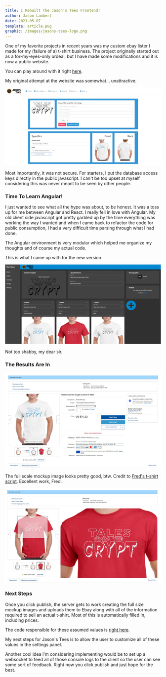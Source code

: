 ```yaml
---
title: I Rebuilt The Jason's Tees Frontend!
author: Jason Lambert
date: 2021-05-07
template: article.pug
graphic: /images/jasons-tees-logo.png
---
```


One of my favorite projects in recent years was my custom ebay lister I made for my (failure of a) t-shirt business.
The project originally started out as a for-my-eyes-only ordeal, but I have made some modifications and it is now a public website.

<span class="more"></span>

You can play around with it right [here][jasonstees].

My original attempt at the website was somewhat... unattractive.

[![](old-version.jpg 'My first attempt..')](old-version.jpg)

Most importantly, it was not secure. For starters, I put the database access keys directly in the public javascript. I can't be too upset at myself considering this was never meant to be seen by other people.

### Time To Learn Angular!

I just wanted to see what all the hype was about, to be honest. It was a toss up for me between Angular and React.
I really fell in love with Angular. My old client side javascript got pretty garbled up by the time everything was working the way I wanted and when I came back to refactor the code for public consumption, I had a very difficult time parsing through what I had done.

The Angular environment is very modular which helped me organize my thoughts and of course my actual code.

This is what I came up with for the new version.

[![](new-version.jpg 'Try, try again!')](new-version.jpg)

Not too shabby, my dear sir.

### The Results Are In

[![](for-sale.jpg 'Buy my shirt!')](for-sale.jpg)

The full scale mockup image looks pretty good, btw.
Credit to [Fred's t-shirt script][fred]. Excellent work, Fred.

[![](for-sale-zoomed.jpg 'Detail')](for-sale-zoomed.jpg)

### Next Steps

Once you click publish, the server gets to work creating the full size mockup images and uploads them to Ebay along with all of the information required to sell an actual t-shirt.
Most of this is automatically filled in, including prices.

The code responsible for these assumed values is [right here][my-pricing-code].

My next steps for Jason's Tees is to allow the user to customize all of these values in the settings panel.

Another cool idea I'm considering implementing would be to set up a websocket to feed all of those console logs to the client so the user can see some sort of feedback. Right now you click publish and just hope for the best.

[jasonstees]: https://t-shirts.jasonlambert.io/create
[old-version]: https://t-shirts.jasonlambert.io/old-version
[my-pricing-code]: https://raw.githubusercontent.com/selfVSmind/jasons-tees-backend/main/ebay/createEbayListing.js
[fred]: http://www.fmwconcepts.com/imagemagick/tshirt/index.php

